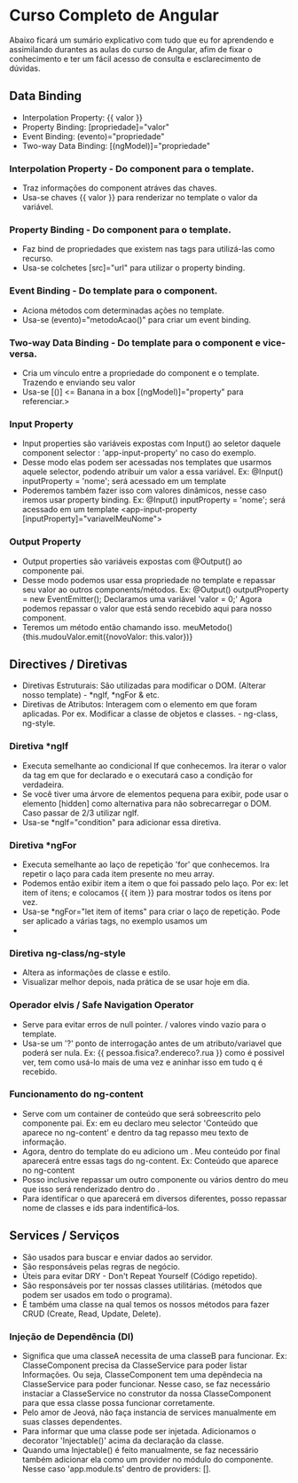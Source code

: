 # Curso Completo de Angular

Abaixo ficará um sumário explicativo com tudo que eu for aprendendo e assimilando durantes as aulas do curso de Angular, afim de fixar o conhecimento e ter um fácil acesso de consulta e esclarecimento de dúvidas.

## Data Binding

- Interpolation Property: {{ valor }}
- Property Binding: [propriedade]="valor"
- Event Binding: (evento)="propriedade"
- Two-way Data Binding: [(ngModel)]="propriedade"

### Interpolation Property - Do component para o template.

- Traz informações do component atráves das chaves.
- Usa-se chaves {{ valor }} para renderizar no template o valor da variável.

### Property Binding - Do component para o template.

- Faz bind de propriedades que existem nas tags para utilizá-las como recurso.
- Usa-se colchetes [src]="url" para utilizar o property binding.

### Event Binding - Do template para o component.

- Aciona métodos com determinadas ações no template.
- Usa-se (evento)="metodoAcao()" para criar um event binding.

### Two-way Data Binding - Do template para o component e vice-versa.

- Cria um vínculo entre a propriedade do component e o template. Trazendo e enviando seu valor
- Usa-se [()] <= Banana in a box [(ngModel)]="property" para referenciar.>

### Input Property

- Input properties são variáveis expostas com Input() ao seletor daquele component selector : 'app-input-property' no caso do exemplo.
- Desse modo elas podem ser acessadas nos templates que usarmos aquele selector, podendo atribuir um valor a essa variável.
  Ex: @Input() inputProperty = 'nome'; será acessado em um template <app-input-property inputProperty="João da Silva"></app-input-property>
- Poderemos também fazer isso com valores dinâmicos, nesse caso iremos usar property binding.
  Ex: @Input() inputProperty = 'nome'; será acessado em um template <app-input-property [inputProperty]="variavelMeuNome"></app-input-property>

### Output Property

- Output properties são variáveis expostas com @Output() ao componente pai.
- Desse modo podemos usar essa propriedade no template e repassar seu valor ao outros components/métodos.
  Ex: @Output() outputProperty = new EventEmitter(); Declaramos uma variável 'valor = 0;' Agora podemos repassar o valor que está sendo recebido aqui para nosso component.
- Teremos um método então chamando isso. meuMetodo() {this.mudouValor.emit({novoValor: this.valor})}

## Directives / Diretivas

- Diretivas Estruturais: São utilizadas para modificar o DOM. (Alterar nosso template) - *ngIf, *ngFor & etc.
- Diretivas de Atributos: Interagem com o elemento em que foram aplicadas. Por ex. Modificar a classe de objetos e classes. - ng-class, ng-style.

### Diretiva \*ngIf

- Executa semelhante ao condicional If que conhecemos. Ira iterar o valor da tag em que for declarado e o executará caso a condição for verdadeira.
- Se você tiver uma árvore de elementos pequena para exibir, pode usar o elemento [hidden] como alternativa para não sobrecarregar o DOM. Caso passar de 2/3 utilizar ngIf.
- Usa-se \*ngIf="condition" para adicionar essa diretiva.

### Diretiva \*ngFor

- Executa semelhante ao laço de repetição 'for' que conhecemos. Ira repetir o laço para cada item presente no meu array.
- Podemos então exibir item a item o que foi passado pelo laço. Por ex: let item of itens; e colocamos {{ item }} para mostrar todos os itens por vez.
- Usa-se \*ngFor="let item of items" para criar o laço de repetição. Pode ser aplicado a várias tags, no exemplo usamos um <li>

### Diretiva ng-class/ng-style

- Altera as informações de classe e estilo.
- Visualizar melhor depois, nada prática de se usar hoje em dia.

### Operador elvis / Safe Navigation Operator

- Serve para evitar erros de null pointer. / valores vindo vazio para o template.
- Usa-se um '?' ponto de interrogação antes de um atributo/variavel que poderá ser nula.
  Ex: {{ pessoa.fisica?.endereco?.rua }} como é possivel ver, tem como usá-lo mais de uma vez e aninhar isso em tudo q é recebido.

### Funcionamento do ng-content

- Serve com um container de conteúdo que será sobreescrito pelo componente pai.
  Ex: em <app-root> eu declaro meu selector '<app-ng-content>Conteúdo que aparece no ng-content</app-ng-content>' e dentro da tag repasso meu texto de informação.
- Agora, dentro do template do <app-ng-content> eu adiciono um <ng-content></ng-content>. Meu conteúdo por final aparecerá entre essas tags do ng-content.
  Ex: <ng-content>Conteúdo que aparece no ng-content</ng-content>
- Posso inclusive repassar um outro componente ou vários dentro do meu <app-ng-content> que isso será renderizado dentro do <ng-content>.
- Para identificar o que aparecerá em diversos <ng-content> diferentes, posso repassar nome de classes e ids para indentificá-los.

## Services / Serviços

- São usados para buscar e enviar dados ao servidor.
- São responsáveis pelas regras de negócio.
- Úteis para evitar DRY - Don't Repeat Yourself (Código repetido).
- São responsáveis por ter nossas classes utilitárias. (métodos que podem ser usados em todo o programa).
- É também uma classe na qual temos os nossos métodos para fazer CRUD (Create, Read, Update, Delete).

### Injeção de Dependência (DI)
- Significa que uma classeA necessita de uma classeB para funcionar.
Ex: ClasseComponent precisa da ClasseService para poder listar Informações. Ou seja, ClasseComponent tem uma depêndecia na ClasseService para poder funcionar. Nesse caso, se faz necessário instaciar a ClasseService no construtor da nossa ClasseComponent para que essa classe possa funcionar corretamente.
- Pelo amor de Jeová, não faça instancia de services manualmente em suas classes dependentes.
- Para informar que uma classe pode ser injetada. Adicionamos o decorator 'Injectable()' acima da declaração da classe. 
- Quando uma Injectable() é feito manualmente, se faz necessário também adicionar ela como um provider no módulo do componente. Nesse caso 'app.module.ts' dentro de providers: [].